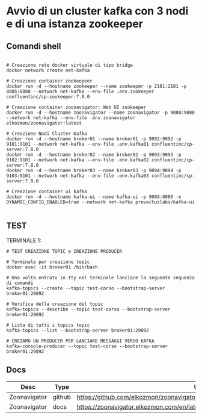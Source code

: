 # Avvio di un cluster kafka con 3 nodi e di una istanza zookeeper

## Comandi shell

```shell

# Creazione rete docker virtuale di tipo bridge
docker network create net-kafka

# Creazione container zookeepeer
docker run -d --hostname zookeeper --name zookeeper -p 2181:2181 -p 8085:8080 --network net-kafka --env-file .env.zookeeper confluentinc/cp-zookeeper:7.8.0

# Creazione container zoonavigator: Web UI zookeeper
docker run -d --hostname zoonavigator --name zoonavigator -p 9000:9000 --network net-kafka --env-file .env.zoonavigator elkozmon/zoonavigator:latest

# Creazione Nodi Cluster Kafka
docker run -d --hostname broker01 --name broker01 -p 9092:9092 -p 9101:9101 --network net-kafka --env-file .env.kafka01 confluentinc/cp-server:7.8.0
docker run -d --hostname broker02 --name broker02 -p 9093:9093 -p 9102:9101 --network net-kafka --env-file .env.kafka02 confluentinc/cp-server:7.8.0
docker run -d --hostname broker03 --name broker03 -p 9094:9094 -p 9103:9101 --network net-kafka --env-file .env.kafka03 confluentinc/cp-server:7.8.0

# Creazione container ui kafka
docker run -d --hostname kafka-ui --name kafka-ui -p 9088:8080 -e DYNAMIC_CONFIG_ENABLED=true --network net-kafka provectuslabs/kafka-ui


```

## TEST


TERMINALE 1:

```shell
# TEST CREAZIONE TOPIC e CREAZIONE PRODUCER

# Terminale per creazione topic
docker exec -it broker01 /bin/bash

# Una volta entrato in tty nel terminale lanciare la seguente sequenza di comandi
kafka-topics --create --topic test-corso --bootstrap-server broker01:29092

# Verifica della creazione del topic
kafka-topics --describe --topic test-corso --bootstrap-server broker01:29092

# Lista di tutti i topics topic
kafka-topics --list --bootstrap-server broker01:29092

# CREIAMO UN PRODUCER PER LANCIARE MESSAGGI VERSO KAFKA
kafka-console-producer --topic test-corso --bootstrap-server broker01:29092

```




## Docs

| Desc         | Type   | Url                                                                                |
| ------------ | ------ | ---------------------------------------------------------------------------------- |
| Zoonavigator | github | https://github.com/elkozmon/zoonavigator?tab=readme-ov-file                        |
| Zoonavigator | docs   | https://zoonavigator.elkozmon.com/en/latest/docker/configuration.html#zoonavigator |


